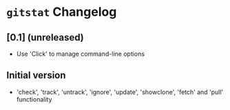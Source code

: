 # `gitstat` Changelog

## [0.1] (unreleased)

* Use 'Click' to manage command-line options


## Initial version

* 'check', 'track', 'untrack', 'ignore', 'update', 'showclone', 'fetch' and 'pull' functionality
